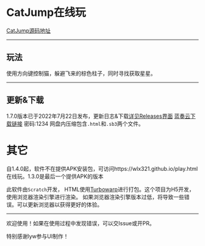 # CatJump在线玩

[CatJump源码地址](https://github.com/wlx321/catjump)

***

## 玩法

使用方向键控制猫，躲避飞来的棕色柱子，同时寻找获取星星。

***

## 更新&下载

1.7.0版本已于2022年7月22日发布，更新日志&下载[详见Releases界面](https://github.com/wlx321/CatJump/releases) [蓝奏云下载链接](https://wws.lanzouq.com/igwCO08e33xc) 密码:1234 网盘内压缩包含`.html`和`.sb3`两个文件。

# 其它

自1.4.0起，软件不在提供APK安装包，可访问https://wlx321.github.io/play.html 在线玩。1.3.0是最后一个提供APK的版本

此软件由`Scratch`开发， HTML使用[Turbowarp](https://packager.turbowarp.org)进行打包。这个项目为H5开发，使用浏览器渲染引擎进行渲染。 如果浏览器渲染引擎版本过低，将导致一些错误。可以更新浏览器以获得更好的体验。

***

欢迎使用！如果在使用过程中发现错误，可以交Issue或开PR。

特别感谢lyw参与UI制作！
